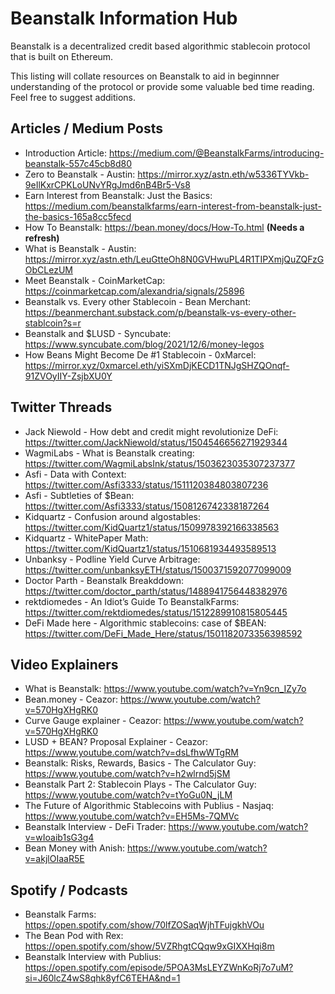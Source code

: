 # Beanstalk Information Hub
Beanstalk is a decentralized credit based algorithmic stablecoin protocol that is built on Ethereum.

This listing will collate resources on Beanstalk to aid in beginnner understanding of the protocol or provide some valuable bed time reading. Feel free to suggest additions.

## Articles / Medium Posts
- Introduction Article: https://medium.com/@BeanstalkFarms/introducing-beanstalk-557c45cb8d80
- Zero to Beanstalk - Austin: https://mirror.xyz/astn.eth/w5336TYVkb-9eIlKxrCPKLoUNvYRgJmd6nB4Br5-Vs8
- Earn Interest from Beanstalk: Just the Basics: https://medium.com/beanstalkfarms/earn-interest-from-beanstalk-just-the-basics-165a8cc5fecd
- How To Beanstalk: https://bean.money/docs/How-To.html **(Needs a refresh)**
- What is Beanstalk - Austin: https://mirror.xyz/astn.eth/LeuGtteOh8N0GVHwuPL4R1TIPXmjQuZQFzGObCLezUM
- Meet Beanstalk - CoinMarketCap: https://coinmarketcap.com/alexandria/signals/25896
- Beanstalk vs. Every other Stablecoin - Bean Merchant: https://beanmerchant.substack.com/p/beanstalk-vs-every-other-stablcoin?s=r
- Beanstalk and $LUSD - Syncubate: https://www.syncubate.com/blog/2021/12/6/money-legos
- How Beans Might Become De #1 Stablecoin - 0xMarcel: https://mirror.xyz/0xmarcel.eth/yiSXmDjKECD1TNJgSHZQOnqf-91ZVOyIIY-ZsjbXU0Y


## Twitter Threads
- Jack Niewold - How debt and credit might revolutionize DeFi: https://twitter.com/JackNiewold/status/1504546656271929344
- WagmiLabs - What is Beanstalk creating: https://twitter.com/WagmiLabsInk/status/1503623035307237377
- Asfi - Data with Context: https://twitter.com/Asfi3333/status/1511120384803807236
- Asfi - Subtleties of $Bean: https://twitter.com/Asfi3333/status/1508126742338187264   
- Kidquartz - Confusion around algostables: https://twitter.com/KidQuartz1/status/1509978392166338563
- Kidquartz - WhitePaper Math: https://twitter.com/KidQuartz1/status/1510681934493589513
- Unbanksy - Podline Yield Curve Arbitrage: https://twitter.com/unbanksyETH/status/1500371592077099009
- Doctor Parth - Beanstalk Breakddown: https://twitter.com/doctor_parth/status/1488941756448382976
- rektdiomedes - An Idiot’s Guide To BeanstalkFarms: https://twitter.com/rektdiomedes/status/1512289910815805445
- DeFi Made here - Algorithmic stablecoins: case of $BEAN: https://twitter.com/DeFi_Made_Here/status/1501182073356398592


## Video Explainers
- What is Beanstalk: https://www.youtube.com/watch?v=Yn9cn_IZy7o
- Bean.money - Ceazor: https://www.youtube.com/watch?v=570HgXHgRK0
- Curve Gauge explainer - Ceazor: https://www.youtube.com/watch?v=570HgXHgRK0
- LUSD + BEAN? Proposal Explainer - Ceazor: https://www.youtube.com/watch?v=dsLfhwWTgRM
- Beanstalk: Risks, Rewards, Basics - The Calculator Guy: https://www.youtube.com/watch?v=h2wlrnd5jSM
- Beanstalk Part 2: Stablecoin Plays - The Calculator Guy: https://www.youtube.com/watch?v=tYoGu0N_jLM
- The Future of Algorithmic Stablecoins with Publius - Nasjaq: https://www.youtube.com/watch?v=EH5Ms-7QMVc
- Beanstalk Interview - DeFi Trader: https://www.youtube.com/watch?v=wIoaib1sG3g4
- Bean Money with Anish: https://www.youtube.com/watch?v=akjlOIaaR5E


## Spotify / Podcasts
- Beanstalk Farms: https://open.spotify.com/show/70lfZOSaqWjhTFujgkhVOu
- The Bean Pod with Rex: https://open.spotify.com/show/5VZRhgtCQqw9xGIXXHqi8m
- Beanstalk Interview with Publius: https://open.spotify.com/episode/5POA3MsLEYZWnKoRj7o7uM?si=J60lcZ4wS8qhk8yfC6TEHA&nd=1
